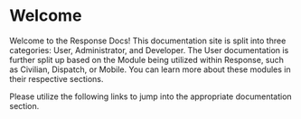 # Welcome

Welcome to the Response Docs! This documentation site is split into three categories: User, Administrator, and Developer. The User documentation is further
split up based on the Module being utilized within Response, such as Civilian, Dispatch, or Mobile. You can learn more about these modules in their respective
sections.

Please utilize the following links to jump into the appropriate documentation section.